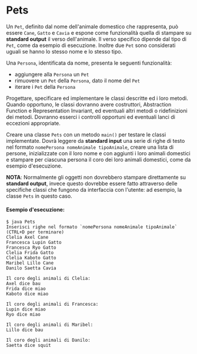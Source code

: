 # Pets

Un `Pet`, definito dal nome dell'animale domestico che rappresenta, può essere  `Cane`, `Gatto` e `Cavia` e espone come funzionalità quella di stampare su **standard output** il verso dell'animale. Il verso specifico dipende dal tipo di `Pet`, come da esempio di esecuzione. Inoltre due `Pet` sono considerati uguali se hanno lo stesso nome e lo stesso tipo.

Una `Persona`, identificata da nome, presenta le seguenti funzionalità:
* aggiungere alla `Persona` un `Pet`
* rimuovere un `Pet` della `Persona`, dato il nome del `Pet`
* iterare i `Pet` della `Persona`

Progettare, specificare ed implementare le classi descritte ed i loro metodi. Quando opportuno, le classi dovranno avere costruttori, Abstraction Function e Representation Invariant, ed eventuali altri metodi o ridefinizioni dei metodi. Dovranno esserci i controlli opportuni ed eventuali lanci di eccezioni appropriate.

Creare una classe `Pets` con un metodo `main()` per testare le classi implementate. Dovrà leggere da **standard input** una serie di righe di testo nel formato `nomePersona nomeAnimale tipoAnimale`, creare una lista di persone, inizializzate con il loro nome e con aggiunti i loro animali domestici e stampare per ciascuna persona il coro dei loro animali domestici, come da esempio d'esecuzione.

**NOTA**: Normalmente gli oggetti non dovrebbero stampare direttamente su **standard output**, invece questo dovrebbe essere fatto attraverso delle specifiche classi che fungono da interfaccia con l'utente: ad esempio, la classe `Pets` in questo caso.

#### Esempio d'esecuzione:

```text
$ java Pets
Inserisci righe nel formato `nomePersona nomeAnimale tipoAnimale` (CTRL+D per terminare)
Clelia Axel Cane
Francesca Lupin Gatto
Francesca Ryo Gatto
Clelia Frida Gatto
Clelia Kaboto Gatto
Maribel Lillo Cane
Danilo Saetta Cavia

Il coro degli animali di Clelia:
Axel dice bau
Frida dice miao
Kaboto dice miao

Il coro degli animali di Francesca:
Lupin dice miao
Ryo dice miao

Il coro degli animali di Maribel:
Lillo dice bau

Il coro degli animali di Danilo:
Saetta dice squit
```
